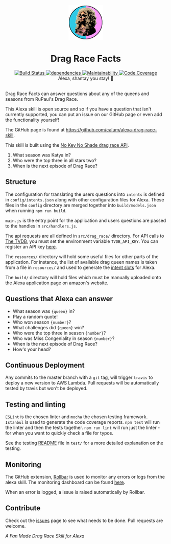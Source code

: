 <div align="center">
  <img src="https://github.com/calum/alexa-drag-race-skill/raw/master/docs/assets/logo.png" alt="Drag Race Facts" />
</div>

<h1 align="center">
Drag Race Facts
</h1>

<div align="center">
  <a href="https://travis-ci.org/calum/alexa-drag-race-skill">
    <img src="https://travis-ci.org/calum/alexa-drag-race-skill.svg?branch=master" alt="Build Status" />
  </a>
  <a href="https://david-dm.org/calum/alexa-drag-race-skill.svg">
    <img src="https://david-dm.org/calum/alexa-drag-race-skill.svg" alt="dependencies" />
  </a>
  <a href="https://codeclimate.com/github/calum/alexa-drag-race-skill/maintainability">
    <img src="https://api.codeclimate.com/v1/badges/409ed3abb15f08c7983e/maintainability" alt="Maintainability" />
  </a>
  <a href="https://codeclimate.com/github/calum/alexa-drag-race-skill/test_coverage">
    <img src="https://api.codeclimate.com/v1/badges/409ed3abb15f08c7983e/test_coverage" alt="Code Coverage" />
  </a>
</div>

<div align="center">Alexa, shantay you stay! 👠</div>

<br />

Drag Race Facts can answer questions about any of the queens and seasons from RuPaul's Drag Race.

This Alexa skill is open source and so if you have a question that isn't currently supported, you can put an issue on our GitHub page or even add the functionality yourself!

The GitHub page is found at https://github.com/calum/alexa-drag-race-skill.

This skill is built using the [No Key No Shade drag race API](https://drag-race-api.readme.io/docs).

1. What season was Katya in?
2. Who were the top three in all stars two?
3. When is the next episode of Drag Race?


## Structure
The configuration for translating the users questions into `intents` is defined in `config/intents.json` along with other configuration files for Alexa. These files in the `config` directory are merged together into `build/models.json` when running `npm run build`.

`main.js` is the entry point for the application and users questions are passed to the handles in `src/handlers.js`.

The api requests are all defined in `src/drag_race/` directory. For API calls to [The TVDB](https://api.thetvdb.com/swagger#!/Authentication/post_login), you must set the environment variable `TVDB_API_KEY`. You can register an API key [here](https://thetvdb.com/?tab=apiregister).

The `resources/` directory will hold some useful files for other parts of the application. For instance, the list of available drag queen names is taken from a file in `resources/` and used to generate the [intent slots](https://developer.amazon.com/docs/custom-skills/custom-interaction-model-reference.htm) for Alexa.

The `build/` directory will hold files which must be manually uploaded onto the Alexa application page on amazon's website.

## Questions that Alexa can answer
* What season was `{queen}` in?
* Play a random quote!
* Who won season `{number}`?
* What challenges did `{queen}` win?
* Who were the top three in season `{number}`?
* Who was Miss Congeniality in season `{number}`?
* When is the next episode of Drag Race?
* How's your head?

## Continuous Deployment
Any commits to the master branch with a `git` tag, will trigger `travis` to deploy a new version to AWS Lambda. Pull requests will be automatically tested by travis but won't be deployed.

## Testing and linting
`ESLint` is the chosen linter and `mocha` the chosen testing framework. `Istanbul` is used to generate the code coverage reports.
`npm test` will run the linter and then the tests together.
`npm run lint` will run just the linter - for when you want to quickly check a file for typos.

See the testing [README]('test/README.md') file in `test/` for a more detailed explanation on the testing.

## Monitoring
The GitHub extension, [Rollbar](https://rollbar.com/calumforster/alexa-drag-race-skill) is used to monitor any errors or logs from the alexa skill. The monitoring dashboard can be found [here](https://rollbar.com/calumforster/alexa-drag-race-skill/items/).

When an error is logged, a issue is raised automatically by Rollbar.

## Contribute
Check out the [issues](https://github.com/calum/alexa-drag-race-skill/issues) page to see what needs to be done. Pull requests are welcome.

_A Fan Made Drag Race Skill for Alexa_
